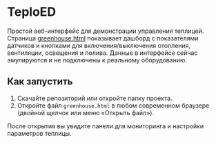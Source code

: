 # TeploED

Простой веб-интерфейс для демонстрации управления теплицей. Страница [greenhouse.html](./greenhouse.html) показывает дашборд с показателями датчиков и кнопками для включения/выключения отопления, вентиляции, освещения и полива. Данные в интерфейсе сейчас эмулируются и не подключены к реальному оборудованию.

## Как запустить

1. Скачайте репозиторий или откройте папку проекта.
2. Откройте файл `greenhouse.html` в любом современном браузере (двойной щелчок или меню «Открыть файл»).

После открытия вы увидите панели для мониторинга и настройки параметров теплицы.

